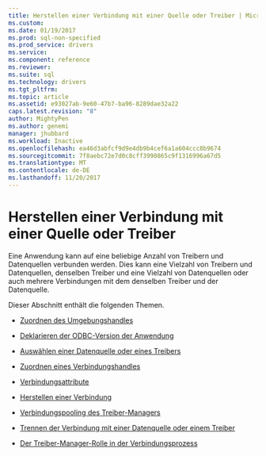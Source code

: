 ```yaml
---
title: Herstellen einer Verbindung mit einer Quelle oder Treiber | Microsoft Docs
ms.custom: 
ms.date: 01/19/2017
ms.prod: sql-non-specified
ms.prod_service: drivers
ms.service: 
ms.component: reference
ms.reviewer: 
ms.suite: sql
ms.technology: drivers
ms.tgt_pltfrm: 
ms.topic: article
ms.assetid: e93027ab-9e60-47b7-ba96-8289dae32a22
caps.latest.revision: "8"
author: MightyPen
ms.author: genemi
manager: jhubbard
ms.workload: Inactive
ms.openlocfilehash: ea46d3abfcf9d9e4db9b4cef6a1a604ccc8b9674
ms.sourcegitcommit: 7f8aebc72e7d0c8cff3990865c9f1316996a67d5
ms.translationtype: MT
ms.contentlocale: de-DE
ms.lasthandoff: 11/20/2017
---
```

# <a name="connecting-to-a-data-source-or-driver"></a>Herstellen einer Verbindung mit einer Quelle oder Treiber
Eine Anwendung kann auf eine beliebige Anzahl von Treibern und Datenquellen verbunden werden. Dies kann eine Vielzahl von Treibern und Datenquellen, denselben Treiber und eine Vielzahl von Datenquellen oder auch mehrere Verbindungen mit dem denselben Treiber und der Datenquelle.  
  
 Dieser Abschnitt enthält die folgenden Themen.  
  
-   [Zuordnen des Umgebungshandles](../../../odbc/reference/develop-app/allocating-the-environment-handle.md)  
  
-   [Deklarieren der ODBC-Version der Anwendung](../../../odbc/reference/develop-app/declaring-the-application-s-odbc-version.md)  
  
-   [Auswählen einer Datenquelle oder eines Treibers](../../../odbc/reference/develop-app/choosing-a-data-source-or-driver.md)  
  
-   [Zuordnen eines Verbindungshandles](../../../odbc/reference/develop-app/allocating-a-connection-handle-odbc.md)  
  
-   [Verbindungsattribute](../../../odbc/reference/develop-app/connection-attributes.md)  
  
-   [Herstellen einer Verbindung](../../../odbc/reference/develop-app/establishing-a-connection.md)  
  
-   [Verbindungspooling des Treiber-Managers](../../../odbc/reference/develop-app/driver-manager-connection-pooling.md)  
  
-   [Trennen der Verbindung mit einer Datenquelle oder einem Treiber](../../../odbc/reference/develop-app/disconnecting-from-a-data-source-or-driver.md)  
  
-   [Der Treiber-Manager-Rolle in der Verbindungsprozess](../../../odbc/reference/develop-app/driver-manager-s-role-in-the-connection-process.md)

